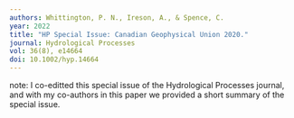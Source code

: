 ```yaml
---
authors: Whittington, P. N., Ireson, A., & Spence, C. 
year: 2022
title: "HP Special Issue: Canadian Geophysical Union 2020." 
journal: Hydrological Processes
vol: 36(8), e14664
doi: 10.1002/hyp.14664
---
```

note: I co-editted this special issue of the Hydrological Processes journal, and with my co-authors in this paper we provided a short summary of the special issue.
